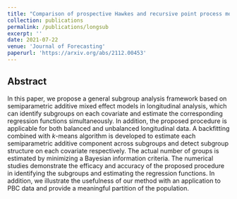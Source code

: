 ```yaml
---
title: "Comparison of prospective Hawkes and recursive point process models for Ebola in DRC"
collection: publications
permalink: /publications/longsub
excerpt: ''
date: 2021-07-22
venue: 'Journal of Forecasting'
paperurl: 'https://arxiv.org/abs/2112.00453'
---
```


## Abstract

In this paper, we propose a general subgroup analysis framework based on semiparametric additive mixed effect models in longitudinal analysis, which can identify subgroups on each covariate and  estimate the corresponding regression functions simultaneously. In addition, the proposed procedure is applicable for both balanced and unbalanced longitudinal data.
A backfitting combined with $k$-means algorithm is developed to estimate each semiparametric additive component across subgroups and detect subgroup structure on each covariate respectively. The actual number of groups is estimated by minimizing a Bayesian information criteria. The numerical studies demonstrate the efficacy and accuracy of the proposed procedure in identifying the subgroups and estimating the regression functions.  In addition, we illustrate the usefulness of our method with an application to PBC data and provide a meaningful partition of the population.

